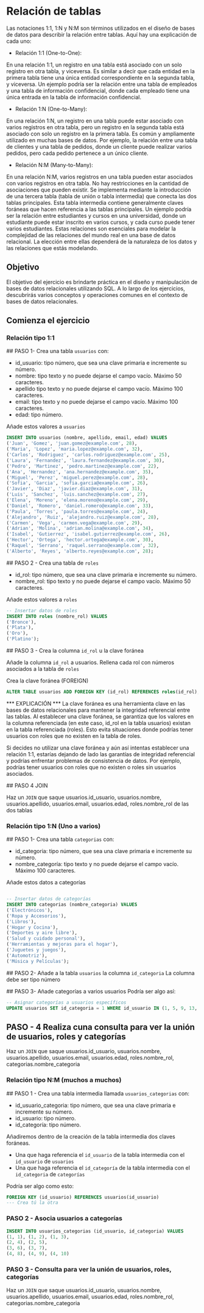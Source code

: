 # Relación de tablas

Las notaciones 1:1, 1:N y N:M son términos utilizados en el diseño de bases de datos para describir la relación entre tablas. Aquí hay una explicación de cada uno:

* Relación 1:1 (One-to-One):

En una relación 1:1, un registro en una tabla está asociado con un solo registro en otra tabla, y viceversa.
Es similar a decir que cada entidad en la primera tabla tiene una única entidad correspondiente en la segunda tabla, y viceversa.
Un ejemplo podría ser la relación entre una tabla de empleados y una tabla de información confidencial, donde cada empleado tiene una única entrada en la tabla de información confidencial.

* Relación 1:N (One-to-Many):

En una relación 1:N, un registro en una tabla puede estar asociado con varios registros en otra tabla, pero un registro en la segunda tabla está asociado con solo un registro en la primera tabla.
Es común y ampliamente utilizado en muchas bases de datos. Por ejemplo, la relación entre una tabla de clientes y una tabla de pedidos, donde un cliente puede realizar varios pedidos, pero cada pedido pertenece a un único cliente.

* Relación N:M (Many-to-Many):

En una relación N:M, varios registros en una tabla pueden estar asociados con varios registros en otra tabla. No hay restricciones en la cantidad de asociaciones que pueden existir.
Se implementa mediante la introducción de una tercera tabla (tabla de unión o tabla intermedia) que conecta las dos tablas principales. Esta tabla intermedia contiene generalmente claves foráneas que hacen referencia a las tablas principales.
Un ejemplo podría ser la relación entre estudiantes y cursos en una universidad, donde un estudiante puede estar inscrito en varios cursos, y cada curso puede tener varios estudiantes.
Estas relaciones son esenciales para modelar la complejidad de las relaciones del mundo real en una base de datos relacional. La elección entre ellas dependerá de la naturaleza de los datos y las relaciones que estás modelando.

## Objetivo

El objetivo del ejercicio es brindarte práctica en el diseño y manipulación de bases de datos relacionales utilizando SQL. A lo largo de los ejercicios, descubrirás varios conceptos y operaciones comunes en el contexto de bases de datos relacionales.

## Comienza el ejercicio

### Relación tipo 1:1

## PASO 1- Crea una tabla `usuarios` con:

- id_usuario: tipo número, que sea una clave primaria e incremente su número.
- nombre: tipo texto y no puede dejarse el campo vacío. Máximo 50 caracteres.
- apellido tipo texto y no puede dejarse el campo vacío. Máximo 100 caracteres.
- email: tipo texto y no puede dejarse el campo vacío. Máximo 100 caracteres.
- edad: tipo número.

Añade estos valores a `usuarios`

```SQL
INSERT INTO usuarios (nombre, apellido, email, edad) VALUES
('Juan', 'Gomez', 'juan.gomez@example.com', 28),
('Maria', 'Lopez', 'maria.lopez@example.com', 32),
('Carlos', 'Rodriguez', 'carlos.rodriguez@example.com', 25),
('Laura', 'Fernandez', 'laura.fernandez@example.com', 30),
('Pedro', 'Martinez', 'pedro.martinez@example.com', 22),
('Ana', 'Hernandez', 'ana.hernandez@example.com', 35),
('Miguel', 'Perez', 'miguel.perez@example.com', 28),
('Sofia', 'Garcia', 'sofia.garcia@example.com', 26),
('Javier', 'Diaz', 'javier.diaz@example.com', 31),
('Luis', 'Sanchez', 'luis.sanchez@example.com', 27),
('Elena', 'Moreno', 'elena.moreno@example.com', 29),
('Daniel', 'Romero', 'daniel.romero@example.com', 33),
('Paula', 'Torres', 'paula.torres@example.com', 24),
('Alejandro', 'Ruiz', 'alejandro.ruiz@example.com', 28),
('Carmen', 'Vega', 'carmen.vega@example.com', 29),
('Adrian', 'Molina', 'adrian.molina@example.com', 34),
('Isabel', 'Gutierrez', 'isabel.gutierrez@example.com', 26),
('Hector', 'Ortega', 'hector.ortega@example.com', 30),
('Raquel', 'Serrano', 'raquel.serrano@example.com', 32),
('Alberto', 'Reyes', 'alberto.reyes@example.com', 28);
```
## PASO 2 - Crea una tabla de `roles`

- id_rol: tipo número, que sea una clave primaria e incremente su número.
- nombre_rol: tipo texto y no puede dejarse el campo vacío. Máximo 50 caracteres.

Añade estos valores a `roles`

```SQL
-- Insertar datos de roles
INSERT INTO roles (nombre_rol) VALUES
('Bronce'),
('Plata'),
('Oro'),
('Platino');
``` 
## PASO 3 - Crea la columna `id_rol` u la clave foránea

Añade la columna `id_rol` a usuarios. Rellena cada rol con números asociados a la tabla de `roles` 

Crea la clave foránea (FOREIGN)
```SQL 
ALTER TABLE usuarios ADD FOREIGN KEY (id_rol) REFERENCES roles(id_rol);
```

*** EXPLICACIÓN *** 
La clave foránea es una herramienta clave en las bases de datos relacionales para mantener la integridad referencial entre las tablas. Al establecer una clave foránea, se garantiza que los valores en la columna referenciada (en este caso, id_rol en la tabla usuarios) existan en la tabla referenciada (roles). Esto evita situaciones donde podrías tener usuarios con roles que no existen en la tabla de roles.

Si decides no utilizar una clave foránea y aún así intentas establecer una relación 1:1, estarías dejando de lado las garantías de integridad referencial y podrías enfrentar problemas de consistencia de datos. Por ejemplo, podrías tener usuarios con roles que no existen o roles sin usuarios asociados.

## PASO 4 JOIN

Haz un `JOIN` que saque usuarios.id_usuario, usuarios.nombre, usuarios.apellido, usuarios.email, usuarios.edad, roles.nombre_rol de las dos tablas

### Relación tipo 1:N (Uno a varios)

## PASO 1- Crea una tabla `categorias` con:

- id_categoria: tipo número, que sea una clave primaria e incremente su número.
- nombre_categoría: tipo texto y no puede dejarse el campo vacío. Máximo 100 caracteres.

Añade estos datos a categorías

```SQL

-- Insertar datos de categorías
INSERT INTO categorias (nombre_categoria) VALUES
('Electrónicos'),
('Ropa y Accesorios'),
('Libros'),
('Hogar y Cocina'),
('Deportes y aire libre'),
('Salud y cuidado personal'),
('Herramientas y mejoras para el hogar'),
('Juguetes y juegos'),
('Automotriz'),
('Música y Películas');
```
## PASO 2- Añade a la tabla `usuarios` la columna `id_categoria`
La columna debe ser tipo número


## PASO 3- Añade categorías a varios usuarios
Podría ser algo así:
```SQL
-- Asignar categorías a usuarios específicos
UPDATE usuarios SET id_categoria = 1 WHERE id_usuario IN (1, 5, 9, 13, 17);
```

## PASO - 4 Realiza cuna consulta para ver la unión de usuarios, roles y categorías

Haz un `JOIN` que saque usuarios.id_usuario, usuarios.nombre, usuarios.apellido, usuarios.email, usuarios.edad, roles.nombre_rol, categorias.nombre_categoria

### Relación tipo N:M (muchos a muchos)

## PASO 1 - Crea una tabla intermedia llamada `usuarios_categorias` con:

- id_usuario_categoria: tipo número, que sea una clave primaria e incremente su número.
- id_usuario: tipo número.
- id_categoría: tipo número.

Añadiremos dentro de la creación de la tabla intermedia dos claves foráneas.
- Una que haga referencia el `id_usuario` de la tabla intermedia con el `id_usuario` de `usuarios`
- Una que haga referencia el `id_categoría` de la tabla intermedia con el `id_categoria` de `categorías`

Podría ser algo como esto:

```SQL
FOREIGN KEY (id_usuario) REFERENCES usuarios(id_usuario)
--- Crea tú la otra
```

### PASO 2 - Asocia usuarios a categorías

```SQL
INSERT INTO usuarios_categorias (id_usuario, id_categoria) VALUES
(1, 1), (1, 2), (1, 3),
(2, 4), (2, 5),
(3, 6), (3, 7),
(4, 8), (4, 9), (4, 10)
```

### PASO 3 - Consulta para ver la unión de usuarios, roles, categorías

Haz un `JOIN` que saque usuarios.id_usuario, usuarios.nombre, usuarios.apellido, usuarios.email, usuarios.edad,
roles.nombre_rol, categorias.nombre_categoria
